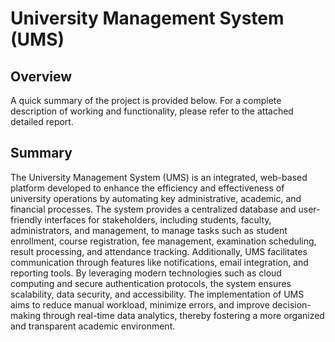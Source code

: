 # University Management System (UMS)

## Overview
A quick summary of the project is provided below. For a complete description of working and functionality, please refer to the attached detailed report.

## Summary
The University Management System (UMS) is an integrated, web-based platform developed to enhance the efficiency and effectiveness of university operations by automating key administrative, academic, and financial processes. The system provides a centralized database and user-friendly interfaces for stakeholders, including students, faculty, administrators, and management, to manage tasks such as student enrollment, course registration, fee management, examination scheduling, result processing, and attendance tracking. Additionally, UMS facilitates communication through features like notifications, email integration, and reporting tools. By leveraging modern technologies such as cloud computing and secure authentication protocols, the system ensures scalability, data security, and accessibility. The implementation of UMS aims to reduce manual workload, minimize errors, and improve decision-making through real-time data analytics, thereby fostering a more organized and transparent academic environment.

